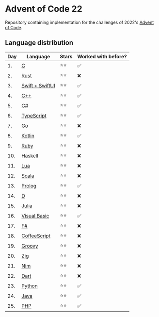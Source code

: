 # Advent of Code 22
Repository containing implementation for the challenges of 2022's [Advent of Code](https://adventofcode.com/2022).

## Language distribution
| Day | Language              | Stars | Worked with before? |
|-----|-----------------------|-------|---------------------|
| 1.  | [C](01)               | ⭐⭐    | ✅                   |
| 2.  | [Rust](02)            | ⭐⭐    | ❌                   |
| 3.  | [Swift + SwiftUI](03) | ⭐⭐    | ✅                   |
| 4.  | [C++](04)             | ⭐⭐    | ✅                   |
| 5.  | [C#](05)              | ⭐⭐    | ✅                   |
| 6.  | [TypeScript](06)      | ⭐⭐    | ✅                   |
| 7.  | [Go](07)              | ⭐⭐    | ❌                   |
| 8.  | [Kotlin](08)          | ⭐⭐    | ✅                   |
| 9.  | [Ruby](09)            | ⭐⭐    | ❌                   |
| 10. | [Haskell](10)         | ⭐⭐    | ❌                   |
| 11. | [Lua](11)             | ⭐⭐    | ❌                   |
| 12. | [Scala](12)           | ⭐⭐    | ❌                   |
| 13. | [Prolog](13)          | ⭐⭐    | ✅                   |
| 14. | [D](14)               | ⭐⭐    | ❌                   |
| 15. | [Julia](15)           | ⭐⭐    | ❌                   |
| 16. | [Visual Basic](16)    | ⭐⭐    | ✅                   |
| 17. | [F#](17)              | ⭐⭐    | ❌                   |
| 18. | [CoffeeScript](18)    | ⭐⭐    | ❌                   |
| 19. | [Groovy](19)          | ⭐⭐    | ❌                   |
| 20. | [Zig](20)             | ⭐⭐    | ❌                   |
| 21. | [Nim](21)             | ⭐⭐    | ❌                   |
| 22. | [Dart](22)            | ⭐⭐    | ❌                   |
| 23. | [Python](23)          | ⭐⭐    | ✅                   |
| 24. | [Java](24)            | ⭐⭐    | ✅                   |
| 25. | [PHP](25)             | ⭐⭐    | ✅                   |
